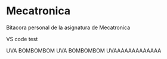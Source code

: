 # Mecatronica
Bitacora personal de la asignatura de Mecatronica

VS code test

UVA BOMBOMBOM UVA BOMBOMBOM UVAAAAAAAAAAAAA

  

